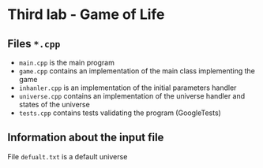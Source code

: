 # Third lab - Game of Life
## Files `*.cpp`
- `main.cpp` is the main program
- `game.cpp` contains an implementation of the main class implementing the game
- `inhanler.cpp` is an implementation of the initial parameters handler
- `universe.cpp` contains an implementation of the universe handler and states of the universe
- `tests.cpp` contains tests validating the program (GoogleTests)
## Information about the input file
File `defualt.txt` is a default universe
